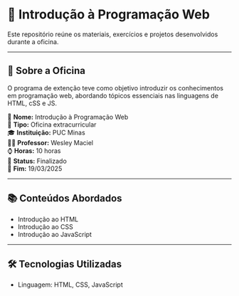 # 🧠 Introdução à Programação Web

Este repositório reúne os materiais, exercícios e projetos desenvolvidos durante a oficina.

---

## 📘 Sobre a Oficina

O programa de extenção teve como objetivo introduzir os conhecimentos em programação web, abordando tópicos essenciais nas linguagens de HTML, cSS e JS.  

📌 **Nome:** Introdução à Programação Web  
🏫 **Tipo:** Oficina extracurricular  
🎓 **Instituição:** PUC Minas  
👨‍🏫 **Professor:** Wesley Maciel  
⌚ **Horas:** 10 horas  
🎯 **Status:** Finalizado  
📅 **Fim:** 19/03/2025  

---

## 📚 Conteúdos Abordados

- Introdução ao HTML
- Introdução ao CSS
- Introdução ao JavaScript

---

## 🛠️ Tecnologias Utilizadas

- Linguagem: HTML, CSS, JavaScript
